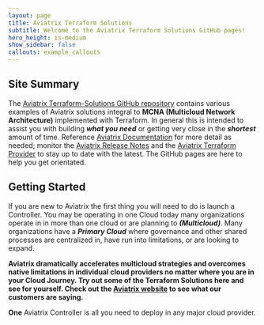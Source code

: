```yaml
---
layout: page
title: Aviatrix Terraform Solutions
subtitle: Welcome to the Aviatrix Terraform Solutions GitHub pages!
hero_height: is-medium
show_sidebar: false
callouts: example_callouts
---
```


## Site Summary

The [Aviatrix Terraform-Solutions GitHub repository](https://github.com/AviatrixSystems/terraform-solutions) contains various examples of Aviatrix solutions integral to **MCNA (Multicloud Network Architecture)** implemented with Terraform. In general this is intended to assist you with building **_what you need_** or getting very close in the **_shortest_** amount of time.
Reference [Aviatrix Documentation](https://docs.aviatrix.com/) for more detail as needed; monitor the [Aviatrix Release Notes](https://docs.aviatrix.com/HowTos/UCC_Release_Notes.html) and the [Aviatrix Terraform Provider](https://www.terraform.io/docs/providers/aviatrix/index.html) to stay up to date with the latest. The GitHub pages are here to help you get orientated.

## Getting Started

If you are new to Aviatrix the first thing you will need to do is launch a Controller. You may be operating in one Cloud today many organizations operate in in more than one cloud or are planning to **_(Multicloud)_**. Many organizations have a **_Primary Cloud_** where governance and other shared processes are centralized in, have run into limitations, or are looking to expand.

**Aviatrix dramatically accelerates multicloud strategies and overcomes native limitations in individual cloud providers no matter where you are in your Cloud Journey. Try out some of the Terraform Solutions here and see for yourself. Check out the [Aviatrix website](https://aviatrix.com/) to see what our customers are saying.**

**One** Aviatrix Controller is all you need to deploy in any major cloud provider.

